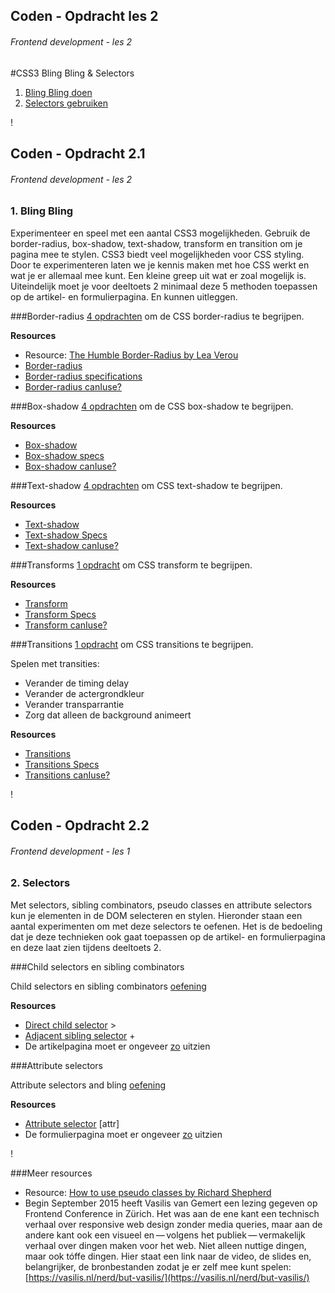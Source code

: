 
## Coden - Opdracht les 2
###### Frontend development - les 2
#CSS3 Bling Bling & Selectors

1. [Bling Bling doen](#2)
2. [Selectors gebruiken](#3)


!

## Coden - Opdracht 2.1
###### Frontend development - les 2

### 1. Bling Bling

Experimenteer en speel met een aantal CSS3 mogelijkheden. 
Gebruik de border-radius, box-shadow, text-shadow, transform en transition om je pagina mee te stylen. CSS3 biedt veel mogelijkheden voor CSS styling. Door te experimenteren laten we je kennis maken met hoe CSS werkt en wat je er allemaal mee kunt. Een kleine greep uit wat er zoal mogelijk is. Uiteindelijk moet je voor deeltoets 2 minimaal deze 5 methoden toepassen op de artikel- en formulierpagina. En kunnen uitleggen.


###Border-radius
[4 opdrachten](http://vasilis.nl/hva/03/oefeningen.html#slide2) om de CSS border-radius te begrijpen.

**Resources**    

* Resource: [The Humble Border-Radius by Lea Verou](https://www.youtube.com/watch?v=JSaMl2OKjfQ/)
* [Border-radius](https://css-tricks.com/almanac/properties/b/border-radius/)
* [Border-radius specifications](https://developer.mozilla.org/en-US/docs/Web/CSS/border-radius?redirectlocale=en-US&redirectslug=CSS%2Fborder-radius)
* [Border-radius canIuse?](http://caniuse.com/#search=border-radius)


###Box-shadow
[4 opdrachten](http://vasilis.nl/hva/03/oefeningen.html#slide7)   om de CSS box-shadow te begrijpen.   

**Resources**    

* [Box-shadow](https://css-tricks.com/almanac/properties/b/box-shadow/)
* [Box-shadow specs](https://developer.mozilla.org/en-US/docs/Web/CSS/box-shadow)
* [Box-shadow canIuse?](http://caniuse.com/#search=box-shadow)


###Text-shadow
[4 opdrachten](http://vasilis.nl/hva/03/oefeningen.html#slide12) om CSS text-shadow te begrijpen. 


**Resources**    

* [Text-shadow](https://css-tricks.com/almanac/properties/t/text-shadow/)
* [Text-shadow Specs](https://developer.mozilla.org/en-US/docs/Web/CSS/text-shadow)
* [Text-shadow canIuse?](http://caniuse.com/#search=text-shadow)


###Transforms
[1 opdracht](http://vasilis.nl/hva/03/oefeningen.html#slide17) om CSS transform te begrijpen.


**Resources**    

* [Transform](https://css-tricks.com/almanac/properties/t/transform/)
* [Transform Specs](https://developer.mozilla.org/en-US/docs/Web/CSS/transform)
* [Transform canIuse?](http://caniuse.com/#search=transform)


###Transitions
[1 opdracht](http://vasilis.nl/hva/03/oefeningen.html#slide19) om CSS transitions te begrijpen.


Spelen met transities:

- Verander de timing delay
- Verander de actergrondkleur
- Verander transparrantie
- Zorg dat alleen de background animeert


**Resources**    

* [Transitions](https://css-tricks.com/almanac/properties/t/transition/)
* [Transitions Specs](https://developer.mozilla.org/en-US/docs/Web/CSS/transform)
* [Transitions canIuse?](http://caniuse.com/#search=transitions)



!

## Coden - Opdracht 2.2
###### Frontend development - les 1

### 2. Selectors
Met selectors, sibling combinators, pseudo classes en attribute selectors kun je elementen in de DOM selecteren en stylen. Hieronder staan een aantal experimenten om met deze selectors te oefenen. Het is de bedoeling dat je deze technieken ook gaat toepassen op de artikel- en formulierpagina en deze laat zien tijdens deeltoets 2.


###Child selectors en sibling combinators

Child selectors en sibling combinators [oefening](http://dabblet.com/gist/1864659)

**Resources**    

* [Direct child selector](https://developer.mozilla.org/en-US/docs/Web/CSS/Child_selectors) >
* [Adjacent sibling selector](https://developer.mozilla.org/en-US/docs/Web/CSS/Adjacent_sibling_selectors) +
* De artikelpagina moet er ongeveer [zo](http://dabblet.com/gist/1864548) uitzien


###Attribute selectors

Attribute selectors and bling [oefening](http://dabblet.com/gist/1865805)

**Resources**    

* [Attribute selector](https://developer.mozilla.org/en-US/docs/Web/CSS/Attribute_selectors?redirectlocale=en-US&redirectslug=CSS%2FAttribute_selectors) [attr]
* De formulierpagina moet er ongeveer [zo](http://dabblet.com/gist/1865228) uitzien


!

###Meer resources

* Resource: [How to use pseudo classes by Richard Shepherd](http://www.smashingmagazine.com/2011/03/how-to-use-css3-pseudo-classes/)
* Begin September 2015 heeft Vasilis van Gemert een lezing gegeven op Frontend Conference in Zürich. Het was aan de ene kant een technisch verhaal over responsive web design zonder media queries, maar aan de andere kant ook een visueel en — volgens het publiek — vermakelijk verhaal over dingen maken voor het web. Niet alleen nuttige dingen, maar ook tóffe dingen. Hier staat een link naar de video, de slides en, belangrijker, de bronbestanden zodat je er zelf mee kunt spelen: [https://vasilis.nl/nerd/but-vasilis/](https://vasilis.nl/nerd/but-vasilis/)


